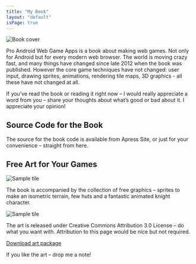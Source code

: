 ```yaml
---
title: "My Book"
layout: "default"
isPage: true
---
```


![Book cover][book-featured]

Pro Android Web Game Apps is a book about making web games. Not only for Android but for every modern web browser. The world is moving crazy fast, and many things have changed since late 2012 when the book was published. However the core game techniques have not changed: user input, drawing sprites, animations, rendering tile maps, 3D graphics - all these have not changed at all. 

If you’ve read the book or reading it right now – I would really appreciate a word from you – share your thoughts about what’s good or bad about it. I appreciate your opinion! 

Source Code for the Book
------------------------
The source for the book code is available from Apress Site, or just for your convenience – straight from here.

Free Art for Your Games
-----------------------
![Sample tile][hut-image]

The book is accompanied by the collection of free graphics – sprites to make an isometric terrain, few huts and a fantastic animated knight character. 

![Sample tile][grass-image]

The art is released under Creative Commons Attribution 3.0 License – do what you want with. Attribution to this page would be nice but not required.

[Download art package][art-link-local]

If you like the art – drop me a note!

[book-logo]: /img/book-small.png "Small Cover"
[book-featured]: /img/book-featured.png "Small Cover"
[hut-image]: /img/house2-orig.png "Sample Tile"
[grass-image]: img/grass-2.png "Sample Tile"
[source-link-apress]: http://www.apress.com/9781430238195
[source-link-local]: files/source.zip
[art-link-local]: files/freeart-1.zip